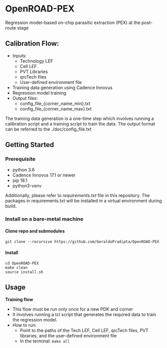 # OpenROAD-PEX
Regression model-based on-chip parasitic extraction (PEX) at the post-route stage

## Calibration Flow:
- Inputs:
	* Technology LEF
	* Cell LEF
	* PVT Libraries
	* qrcTech files
	* User-defined environment file
- Training data generation using Cadence Innovus
- Regression model training 
- Output files:
	* config_file_{corner_name_min}.txt
	* config_file_{corner_name_max}.txt

The training data generation is a one-time step which involves running a
calibration script and a training script to train the data. The output format can
be referred to the ./doc/config_file.txt  

## Getting Started
### Prerequisite
- python 3.6
- Cadence Innovus 17.1 or newer
- pip 18.1
- python3-venv

Additionally, please refer to *requirements.txt* file in this repository. 
The packages in requirements.txt will be installed in a virtual environment during build.

### Install on a bare-metal machine

#### Clone repo and submodules
`git clone --recursive https://github.com/GeraldoPradipta/OpenROAD-PEX`

#### Install
```
cd OpenROAD-PEX 
make clean
source install.sh
```

## Usage
**Training flow**
- This flow  must be run only once for a new PDK and corner
- It involves running a tcl script that generates the required data to train
	the regression model. 
- How to run:
	* Point to the paths of the Tech LEF, Cell LEF, qrcTech files, PVT libraries, and
		the user-defined environment file
	* In the terminal:
 `make all`

